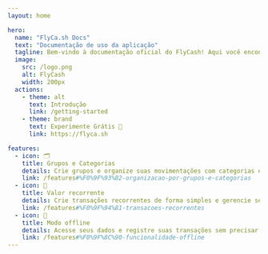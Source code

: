 ```yaml
---
layout: home

hero:
  name: "FlyCa.sh Docs"
  text: "Documentação de uso da aplicação"
  tagline: Bem-vindo à documentação oficial do FlyCash! Aqui você encontra tudo o que precisa para dominar nosso aplicativo e gerenciar suas finanças com facilidade.
  image:
    src: /logo.png
    alt: FlyCash
    width: 200px
  actions:
    - theme: alt
      text: Introdução
      link: /getting-started
    - theme: brand
      text: Experimente Grátis 💸
      link: https://flyca.sh

features:
  - icon: 🗂️
    title: Grupos e Categorias
    details: Crie grupos e organize suas movimentações com categorias e subcategorias.
    link: /features#%F0%9F%93%82-organizacao-por-grupos-e-categorias
  - icon: 🔁
    title: Valor recorrente
    details: Crie transações recorrentes de forma simples e gerencie seus saldos com facilidade.
    link: /features#%F0%9F%94%81-transacoes-recorrentes
  - icon: 📴
    title: Modo offline
    details: Acesse seus dados e registre suas transações sem precisar se conectar à internet.
    link: /features#%F0%9F%8C%90-funcionalidade-offline
---
```

